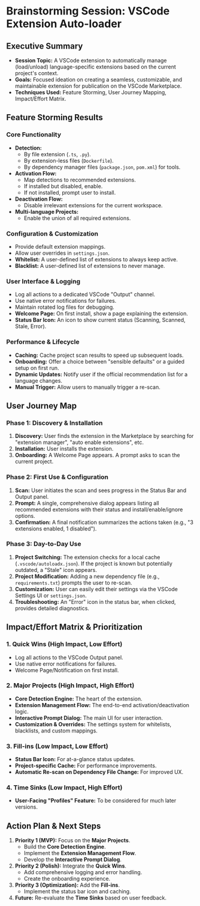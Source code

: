 # Brainstorming Session: VSCode Extension Auto-loader

## Executive Summary

- **Session Topic:** A VSCode extension to automatically manage (load/unload) language-specific extensions based on the
  current project's context.
- **Goals:** Focused ideation on creating a seamless, customizable, and maintainable extension for publication on the
  VSCode Marketplace.
- **Techniques Used:** Feature Storming, User Journey Mapping, Impact/Effort Matrix.

## Feature Storming Results

### Core Functionality

- **Detection:**
  - By file extension (`.ts`, `.py`).
  - By extension-less files (`Dockerfile`).
  - By dependency manager files (`package.json`, `pom.xml`) for tools.
- **Activation Flow:**
  - Map detections to recommended extensions.
  - If installed but disabled, enable.
  - If not installed, prompt user to install.
- **Deactivation Flow:**
  - Disable irrelevant extensions for the current workspace.
- **Multi-language Projects:**
  - Enable the union of all required extensions.

### Configuration & Customization

- Provide default extension mappings.
- Allow user overrides in `settings.json`.
- **Whitelist:** A user-defined list of extensions to always keep active.
- **Blacklist:** A user-defined list of extensions to never manage.

### User Interface & Logging

- Log all actions to a dedicated VSCode "Output" channel.
- Use native error notifications for failures.
- Maintain rotated log files for debugging.
- **Welcome Page:** On first install, show a page explaining the extension.
- **Status Bar Icon:** An icon to show current status (Scanning, Scanned, Stale, Error).

### Performance & Lifecycle

- **Caching:** Cache project scan results to speed up subsequent loads.
- **Onboarding:** Offer a choice between "sensible defaults" or a guided setup on first run.
- **Dynamic Updates:** Notify user if the official recommendation list for a language changes.
- **Manual Trigger:** Allow users to manually trigger a re-scan.

## User Journey Map

### Phase 1: Discovery & Installation

1. **Discovery:** User finds the extension in the Marketplace by searching for "extension manager", "auto enable
   extensions", etc.
2. **Installation:** User installs the extension.
3. **Onboarding:** A Welcome Page appears. A prompt asks to scan the current project.

### Phase 2: First Use & Configuration

1. **Scan:** User initiates the scan and sees progress in the Status Bar and Output panel.
2. **Prompt:** A single, comprehensive dialog appears listing all recommended extensions with their status and
   install/enable/ignore options.
3. **Confirmation:** A final notification summarizes the actions taken (e.g., "3 extensions enabled, 1 disabled").

### Phase 3: Day-to-Day Use

1. **Project Switching:** The extension checks for a local cache (`.vscode/autoloadx.json`). If the project is known but
   potentially outdated, a "Stale" icon appears.
2. **Project Modification:** Adding a new dependency file (e.g., `requirements.txt`) prompts the user to re-scan.
3. **Customization:** User can easily edit their settings via the VSCode Settings UI or `settings.json`.
4. **Troubleshooting:** An "Error" icon in the status bar, when clicked, provides detailed diagnostics.

## Impact/Effort Matrix & Prioritization

### 1. Quick Wins (High Impact, Low Effort)

- Log all actions to the VSCode Output panel.
- Use native error notifications for failures.
- Welcome Page/Notification on first install.

### 2. Major Projects (High Impact, High Effort)

- **Core Detection Engine:** The heart of the extension.
- **Extension Management Flow:** The end-to-end activation/deactivation logic.
- **Interactive Prompt Dialog:** The main UI for user interaction.
- **Customization & Overrides:** The settings system for whitelists, blacklists, and custom mappings.

### 3. Fill-ins (Low Impact, Low Effort)

- **Status Bar Icon:** For at-a-glance status updates.
- **Project-specific Cache:** For performance improvements.
- **Automatic Re-scan on Dependency File Change:** For improved UX.

### 4. Time Sinks (Low Impact, High Effort)

- **User-Facing "Profiles" Feature:** To be considered for much later versions.

## Action Plan & Next Steps

1. **Priority 1 (MVP):** Focus on the **Major Projects**.
   - Build the **Core Detection Engine**.
   - Implement the **Extension Management Flow**.
   - Develop the **Interactive Prompt Dialog**.
2. **Priority 2 (Polish):** Integrate the **Quick Wins**.
   - Add comprehensive logging and error handling.
   - Create the onboarding experience.
3. **Priority 3 (Optimization):** Add the **Fill-ins**.
   - Implement the status bar icon and caching.
4. **Future:** Re-evaluate the **Time Sinks** based on user feedback.
